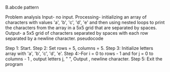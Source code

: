 B.abcde pattern

Problem analysis
Input- no input.
Processing- initializing an array of characters with values 'a', 'b', 'c', 'd', 'e' and then using nested loops to print the characters from the array in a 5x5 grid that are separated by spaces.
Output- a 5x5 grid of characters separated by spaces with each row separated by a newline character.
pseudocode

Step 1: Start.
Step 2: Set rows = 5, columns = 5.
Step 3: Initialize letters array with 'a', 'b', 'c', 'd', 'e'.
Step 4:-For i = 0 to rows - 1 and for j = 0 to columns - 1 , output letters j, " ", Output , newline character.
Step 5:  Exit the program
